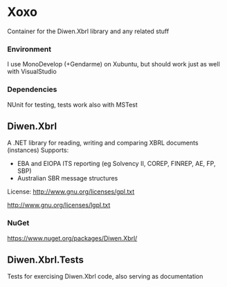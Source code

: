 # Xoxo
Container for the Diwen.Xbrl library and any related stuff

### Environment
I use MonoDevelop (+Gendarme) on Xubuntu, but should work just as well with VisualStudio

### Dependencies
NUnit for testing, tests work also with MSTest

## Diwen.Xbrl
A .NET library for reading, writing and comparing XBRL documents (instances)
Supports:
- EBA and EIOPA ITS reporting (eg Solvency II, COREP, FINREP, AE, FP, SBP)
- Australian SBR message structures

License: 
http://www.gnu.org/licenses/gpl.txt

http://www.gnu.org/licenses/lgpl.txt

### NuGet 
https://www.nuget.org/packages/Diwen.Xbrl/
## Diwen.Xbrl.Tests
Tests for exercising Diwen.Xbrl code, also serving as documentation
